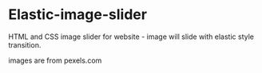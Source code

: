 # Elastic-image-slider
HTML and CSS image slider for website - image will slide with elastic style transition. 



images are from pexels.com
